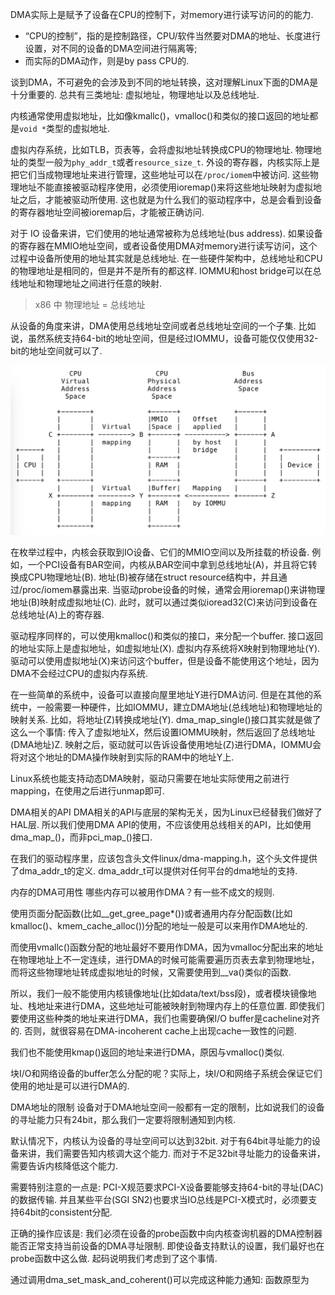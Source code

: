 
DMA实际上是赋予了设备在CPU的控制下，对memory进行读写访问的的能力. 
* “CPU的控制”，指的是控制路径，CPU/软件当然要对DMA的地址、长度进行设置，对不同的设备的DMA空间进行隔离等; 
* 而实际的DMA动作，则是by pass CPU的. 

谈到DMA，不可避免的会涉及到不同的地址转换，这对理解Linux下面的DMA是十分重要的. 总共有三类地址: 虚拟地址，物理地址以及总线地址. 

内核通常使用虚拟地址，比如像kmallc()，vmalloc()和类似的接口返回的地址都是`void *`类型的虚拟地址. 

虚拟内存系统，比如TLB，页表等，会将虚拟地址转换成CPU的物理地址. 物理地址的类型一般为`phy_addr_t`或者`resource_size_t`. 外设的寄存器，内核实际上是把它们当成物理地址来进行管理，这些地址可以在`/proc/iomem`中被访问. 这些物理地址不能直接被驱动程序使用，必须使用ioremap()来将这些地址映射为虚拟地址之后，才能被驱动所使用. 这也就是为什么我们的驱动程序中，总是会看到设备的寄存器地址空间被ioremap后，才能被正确访问. 

对于 IO 设备来讲，它们使用的地址通常被称为总线地址(bus address). 如果设备的寄存器在MMIO地址空间，或者设备使用DMA对memory进行读写访问，这个过程中设备所使用的地址其实就是总线地址. 在一些硬件架构中，总线地址和CPU的物理地址是相同的，但是并不是所有的都这样. IOMMU和host bridge可以在总线地址和物理地址之间进行任意的映射. 

> x86 中 物理地址 = 总线地址

从设备的角度来讲，DMA使用总线地址空间或者总线地址空间的一个子集. 比如说，虽然系统支持64-bit的地址空间，但是经过IOMMU，设备可能仅仅使用32-bit的地址空间就可以了. 

![2021-09-27-18-05-05.png](./images/2021-09-27-18-05-05.png)

在枚举过程中，内核会获取到IO设备、它们的MMIO空间以及所挂载的桥设备. 例如，一个PCI设备有BAR空间，内核从BAR空间中拿到总线地址(A)，并且将它转换成CPU物理地址(B). 地址(B)被存储在struct resource结构中，并且通过/proc/iomem暴露出来. 当驱动probe设备的时候，通常会用ioremap()来讲物理地址(B)映射成虚拟地址(C). 此时，就可以通过类似ioread32(C)来访问到设备在总线地址(A)上的寄存器. 

驱动程序同样的，可以使用kmalloc()和类似的接口，来分配一个buffer. 接口返回的地址实际上是虚拟地址，如虚拟地址(X). 虚拟内存系统将X映射到物理地址(Y). 驱动可以使用虚拟地址(X)来访问这个buffer，但是设备不能使用这个地址，因为DMA不会经过CPU的虚拟内存系统. 

在一些简单的系统中，设备可以直接向屋里地址Y进行DMA访问. 但是在其他的系统中，一般需要一种硬件，比如IOMMU，建立DMA地址(总线地址)和物理地址的映射关系. 比如，将地址(Z)转换成地址(Y). dma_map_single()接口其实就是做了这么一个事情: 传入了虚拟地址X，然后设置IOMMU映射，然后返回了总线地址(DMA地址)Z. 映射之后，驱动就可以告诉设备使用地址(Z)进行DMA，IOMMU会将对这个地址的DMA操作映射到实际的RAM中的地址Y上. 

Linux系统也能支持动态DMA映射，驱动只需要在地址实际使用之前进行mapping，在使用之后进行unmap即可. 

DMA相关的API
DMA相关的API与底层的架构无关，因为Linux已经替我们做好了HAL层. 所以我们使用DMA API的使用，不应该使用总线相关的API，比如使用dma_map_()，而非pci_map_()接口. 

在我们的驱动程序里，应该包含头文件linux/dma-mapping.h，这个头文件提供了dma_addr_t的定义. dma_addr_t可以提供对任何平台的dma地址的支持. 

内存的DMA可用性
哪些内存可以被用作DMA？有一些不成文的规则. 

使用页面分配函数(比如__get_gree_page*())或者通用内存分配函数(比如kmalloc()、kmem_cache_alloc())分配的地址一般是可以来用作DMA地址的. 

而使用vmallc()函数分配的地址最好不要用作DMA，因为vmalloc分配出来的地址在物理地址上不一定连续，进行DMA的时候可能需要遍历页表去拿到物理地址，而将这些物理地址转成虚拟地址的时候，又需要使用到__va()类似的函数. 

所以，我们一般不能使用内核镜像地址(比如data/text/bss段)，或者模块镜像地址、栈地址来进行DMA，这些地址可能被映射到物理内存上的任意位置. 即使我们要使用这些种类的地址来进行DMA，我们也需要确保I/O buffer是cacheline对齐的. 否则，就很容易在DMA-incoherent cache上出现cache一致性的问题. 

我们也不能使用kmap()返回的地址来进行DMA，原因与vmalloc()类似. 

块I/O和网络设备的buffer怎么分配的呢？实际上，块I/O和网络子系统会保证它们使用的地址是可以进行DMA的. 

DMA地址的限制
设备对于DMA地址空间一般都有一定的限制，比如说我们的设备的寻址能力只有24bit，那么我们一定要将限制通知到内核. 

默认情况下，内核认为设备的寻址空间可以达到32bit. 对于有64bit寻址能力的设备来讲，我们需要告知内核调大这个能力. 而对于不足32bit寻址能力的设备来讲，需要告诉内核降低这个能力. 

需要特别注意的一点是: PCI-X规范要求PCI-X设备要能够支持64-bit的寻址(DAC)的数据传输. 并且某些平台(SGI SN2)也要求当IO总线是PCI-X模式时，必须要支持64bit的consistent分配. 

正确的操作应该是: 我们必须在设备的probe函数中向内核查询机器的DMA控制器能否正常支持当前设备的DMA寻址限制. 即使设备支持默认的设置，我们最好也在probe函数中这么做. 起码说明我们考虑到了这个事情. 

通过调用dma_set_mask_and_coherent()可以完成这种能力通知: 函数原型为

